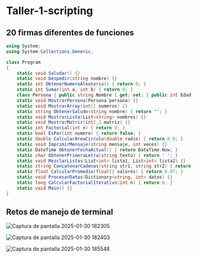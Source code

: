 # Taller-1-scripting
## 20 firmas diferentes de funciones
```c# 
using System;
using System.Collections.Generic;

class Program
{
    static void Saludar() {}
    static void Despedir(string nombre) {}
    static int ObtenerNumeroAleatorio() { return 0; }
    static int Sumar(int a, int b) { return 0; }
    class Persona { public string Nombre { get; set; } public int Edad { get; set; } }
    static void MostrarPersona(Persona persona) {}
    static void MostrarArray(int[] numeros) {}
    static string ObtenerSaludo(string nombre) { return ""; }
    static void MostrarLista(List<string> nombres) {}
    static void MostrarMatriz(int[,] matriz) {}
    static int Factorial(int n) { return 0; }
    static bool EsPar(int numero) { return false; }
    static double CalcularAreaCirculo(double radio) { return 0.0; }
    static void ImprimirMensaje(string mensaje, int veces) {}
    static DateTime ObtenerFechaActual() { return DateTime.Now; }
    static char ObtenerPrimeraLetra(string texto) { return ' '; }
    static void MezclarListas(List<int> lista1, List<int> lista2) {}
    static string ConcatenarCadenas(string str1, string str2) { return ""; }
    static float CalcularPromedio(float[] valores) { return 0.0f; }
    static void ProcesarDatos(Dictionary<string, int> datos) {}
    static long CalcularFactorialIterativo(int n) { return 0; }
    static void Main() {}
}
```


## Retos de manejo de terminal

![Captura de pantalla 2025-01-30 182305](https://github.com/user-attachments/assets/70c4ef69-fa4b-44e3-9fd6-b2a80b6892e0)

![Captura de pantalla 2025-01-30 182403](https://github.com/user-attachments/assets/58282006-b06a-4673-bbe3-4db13164e979)

![Captura de pantalla 2025-01-30 185548](https://github.com/user-attachments/assets/4659803c-b4be-4fc1-b5bc-c239f1900550)



